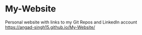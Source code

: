 # My-Website
Personal website with links to my Git Repos and LinkedIn account
https://angad-singh15.github.io/My-Website/
